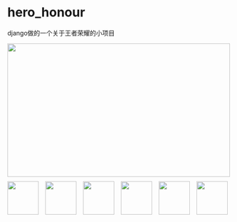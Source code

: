 # hero_honour
django做的一个关于王者荣耀的小项目
<!DOCTYPE html>
<html lang="en">
<head>
    <meta charset="UTF-8">
    <title>英雄头像</title>
    <style type="text/css">
        #div{
            width: 550px;
            height: 75px;
        }
        #div img{
            margin-top: 10px;
            margin-right: 11px;
        }
    </style>
</head>
<body>
    <img src="//game.gtimg.cn/images/yxzj/img201606/heroimg/503/503.jpg" alt="" width="500px" height="300px" style="display: block">
    <div id="div">
        <img src="//game.gtimg.cn/images/yxzj/img201606/heroimg/503/503.jpg" alt="" width="70px" height="75px" >
        <img src="//game.gtimg.cn/images/yxzj/img201606/heroimg/195/195.jpg" alt="" width="70px" height="75px" >
        <img src="//game.gtimg.cn/images/yxzj/img201606/heroimg/183/183.jpg" alt="" width="70px" height="75px" >
        <img src="//game.gtimg.cn/images/yxzj/img201606/heroimg/175/175.jpg" alt="" width="70px" height="75px" >
        <img src="//game.gtimg.cn/images/yxzj/img201606/heroimg/121/121.jpg" alt="" width="70px" height="75px" >
        <img src="//game.gtimg.cn/images/yxzj/img201606/heroimg/109/109.jpg" alt="" width="70px" height="75px" >
    </div>
</body>
</html>
<script type="text/javascript">
    var imgs = document.images;
//    console.log(imgs);
    var i = 2;
    function run() {
        t = setInterval(function () {
            imgs[0].src = imgs[i].src;
            for(var j=1;j<=6;j++){
                imgs[j].style.border='';
            }
            imgs[i].style.border='2px solid red';
            i++;
            if(i>6){
                i=1;
            }

        },800);
    }
    imgs[0].onmouseover = function () {
        clearInterval(t)
    };
    imgs[0].onmouseout = function () {
        run()
    };
    for(var k=1;k<=6;k++){
        imgs[k]['index']=k;
        imgs[k].onmouseover = function () {
            clearInterval(t);
            for(var j=1;j<=6;j++){
                imgs[j].style.border='';
            }
            this.style.border='2px solid red';
            imgs[0].src = this.src;
        };
        imgs[k].onmouseout = function () {
            if(this.index<6){
                i=this.index+1;
            }else{
                i=1;
            }

            run()
        };
    }
    run()
</script>
